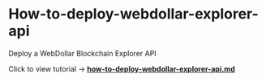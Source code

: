 # How-to-deploy-webdollar-explorer-api
Deploy a WebDollar Blockchain Explorer API

Click to view tutorial -> **<a href="https://github.com/cbusuioceanu/How-to-deploy-webdollar-explorer-api/blob/master/How-to-deploy-webdollar-explorer-api.md" >how-to-deploy-webdollar-explorer-api.md</a>**
